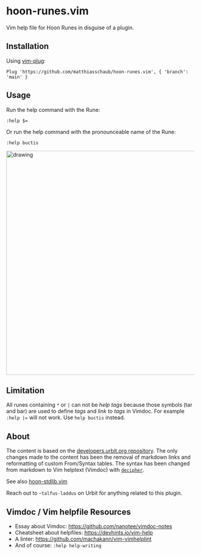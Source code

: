 # hoon-runes.vim

Vim help file for Hoon Runes in disguise of a plugin.

## Installation

Using [vim-plug](https://github.com/junegunn/vim-plug):
```
Plug 'https://github.com/matthiasschaub/hoon-runes.vim', { 'branch': 'main' }
```

## Usage

Run the help command with the Rune:
```
:help $=
```
Or run the help command with the pronounceable name of the Rune:
```
:help buctis
```

<img src="https://minio.mutualisten.de/talfus-laddus/hoon-runes.vim/demo.gif" alt="drawing" width="600"/>

## Limitation

All runes containing `*` or `|` can not be *help tags* because those symbols (tar and
bar) are used to define *tags* and *link to tags* in Vimdoc. For example `:help |=` will
not work. Use `help buctis` instead.

## About

The content is based on the [developers.urbit.org repository](https://github.com/urbit/developers.urbit.org/tree/main/content/reference/hoon/rune).
The only changes made to the content has been the removal of markdown links and reformatting of custom From/Syntax tables.
The syntax has been changed from markdown to Vim helptext (Vimdoc) with [`decipher`](https://git.sr.ht/~talfus-laddus/decipher).

See also [hoon-stdlib.vim](https://git.sr.ht/~talfus-laddus/hoon-stdlib.vim)

Reach out to `~talfus-laddus` on Urbit for anything related to this plugin.

## Vimdoc / Vim helpfile Resources

- Essay about Vimdoc: https://github.com/nanotee/vimdoc-notes
- Cheatsheet about helpfiles: https://devhints.io/vim-help
- A linter: https://github.com/machakann/vim-vimhelplint
- And of course: `:help help-writing`
